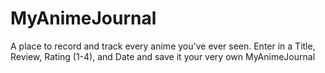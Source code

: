 # MyAnimeJournal

A place to record and track every anime you've ever seen.
Enter in a Title, Review, Rating (1-4), and Date and save it your very own MyAnimeJournal

